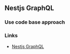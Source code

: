 ## Nestjs GraphQL

### Use code base approach

### Links

- [Nestjs GraphQL](https://docs.nestjs.com/graphql/quick-start)